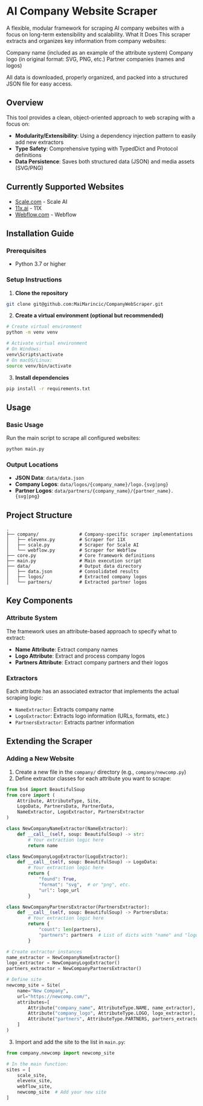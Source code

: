 # AI Company Website Scraper

A flexible, modular framework for scraping AI company websites with a focus on long-term extensibility and scalability.
What It Does
This scraper extracts and organizes key information from company websites:

Company name (included as an example of the attribute system)
Company logo (in original format: SVG, PNG, etc.)
Partner companies (names and logos)

All data is downloaded, properly organized, and packed into a structured JSON file for easy access.

## Overview

This tool provides a clean, object-oriented approach to web scraping with a focus on:
- **Modularity/Extensibility**: Using a dependency injection pattern to easily add new extractors
- **Type Safety**: Comprehensive typing with TypedDict and Protocol definitions
- **Data Persistence**: Saves both structured data (JSON) and media assets (SVG/PNG)

## Currently Supported Websites

- [Scale.com](https://scale.com/) - Scale AI
- [11x.ai](https://www.11x.ai/) - 11X 
- [Webflow.com](https://webflow.com/) - Webflow

## Installation Guide

### Prerequisites

- Python 3.7 or higher

### Setup Instructions

1. **Clone the repository**

```bash
git clone git@github.com:MaiMarincic/CompanyWebScraper.git
```

2. **Create a virtual environment (optional but recommended)**

```bash
# Create virtual environment
python -m venv venv

# Activate virtual environment
# On Windows:
venv\Scripts\activate
# On macOS/Linux:
source venv/bin/activate
```

3. **Install dependencies**

```bash
pip install -r requirements.txt
```

## Usage

### Basic Usage

Run the main script to scrape all configured websites:

```bash
python main.py
```

### Output Locations

- **JSON Data**: `data/data.json`
- **Company Logos**: `data/logos/{company_name}/logo.{svg|png}`
- **Partner Logos**: `data/partners/{company_name}/{partner_name}.{svg|png}`

## Project Structure

```
.
├── company/               # Company-specific scraper implementations
│   ├── elevenx.py         # Scraper for 11X
│   ├── scale.py           # Scraper for Scale AI
│   └── webflow.py         # Scraper for Webflow
├── core.py                # Core framework definitions
├── main.py                # Main execution script
├── data/                  # Output data directory
│   ├── data.json          # Consolidated results
│   ├── logos/             # Extracted company logos
│   └── partners/          # Extracted partner logos
```

## Key Components

### Attribute System

The framework uses an attribute-based approach to specify what to extract:

- **Name Attribute**: Extract company names
- **Logo Attribute**: Extract and process company logos
- **Partners Attribute**: Extract company partners and their logos

### Extractors

Each attribute has an associated extractor that implements the actual scraping logic:

- `NameExtractor`: Extracts company name
- `LogoExtractor`: Extracts logo information (URLs, formats, etc.)
- `PartnersExtractor`: Extracts partner information

## Extending the Scraper

### Adding a New Website

1. Create a new file in the `company/` directory (e.g., `company/newcomp.py`)
2. Define extractor classes for each attribute you want to scrape:

```python
from bs4 import BeautifulSoup
from core import (
    Attribute, AttributeType, Site, 
    LogoData, PartnersData, PartnerData,
    NameExtractor, LogoExtractor, PartnersExtractor
)

class NewCompanyNameExtractor(NameExtractor):
    def __call__(self, soup: BeautifulSoup) -> str:
        # Your extraction logic here
        return name

class NewCompanyLogoExtractor(LogoExtractor):
    def __call__(self, soup: BeautifulSoup) -> LogoData:
        # Your extraction logic here
        return {
            "found": True,
            "format": "svg",  # or "png", etc.
            "url": logo_url
        }

class NewCompanyPartnersExtractor(PartnersExtractor):
    def __call__(self, soup: BeautifulSoup) -> PartnersData:
        # Your extraction logic here
        return {
            "count": len(partners),
            "partners": partners  # List of dicts with "name" and "logo_url"
        }

# Create extractor instances
name_extractor = NewCompanyNameExtractor()
logo_extractor = NewCompanyLogoExtractor()
partners_extractor = NewCompanyPartnersExtractor()

# Define site
newcomp_site = Site(
    name="New Company",
    url="https://newcomp.com/",
    attributes=[
        Attribute("company_name", AttributeType.NAME, name_extractor),
        Attribute("company_logo", AttributeType.LOGO, logo_extractor),
        Attribute("partners", AttributeType.PARTNERS, partners_extractor)
    ]
)
```

3. Import and add the site to the list in `main.py`:

```python
from company.newcomp import newcomp_site

# In the main function:
sites = [
    scale_site,
    elevenx_site,
    webflow_site,
    newcomp_site  # Add your new site
]
```
